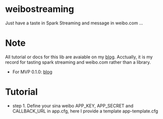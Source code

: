 # weibostreaming
Just have a taste in Spark Streaming and message in weibo.com ... 

# Note
All tutorial or docs for this lib are avaiable on my [blog](http://litaotao.github.io). Acctually, it is my record for tasting spark streaming and weibo.com rather than a library.

- For MVP 0.1.0: [blog](http://litaotao.github.io/weibo-api-in-action/)

# Tutorial  

- step 1. Define your sina weibo APP_KEY, APP_SECRET and CALLBACK_URL in app.cfg, here I provide a template app-template.cfg
 

